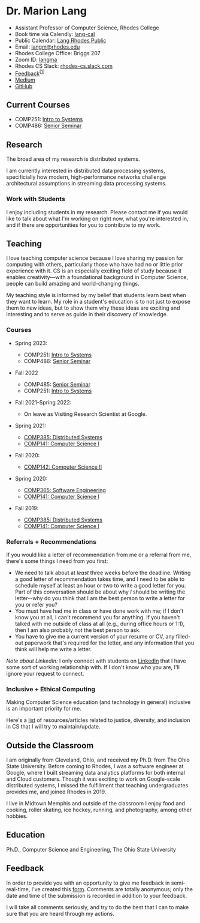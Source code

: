 # Dr. Marion Lang

* Assistant Professor of Computer Science, Rhodes College
* Book time via Calendly: [lang-cal](https://calendly.com/lang-cal)
* Public Calendar: [Lang Rhodes Public](https://tinyr.us/lang-cal)
* Email: [langm@rhodes.edu](mailto:langm@rhodes.edu)
* Rhodes College Office: Briggs 207
* Zoom ID: [langma](https://rhodes.zoom.us/my/langma)
* Rhodes CS Slack: [rhodes-cs.slack.com](https://rhodes-cs.slack.com)
* [Feedback](https://forms.gle/74oBX4KXSBuonmvh8)<sup>\[[1](#feedback)\]</sup>
* [Medium](https://medium.com/@langma)
* [GitHub](https://github.com/ml8)

## Current Courses

* COMP251: [Intro to Systems](https://comp251.github.io)
* COMP486: [Senior Seminar](https://ml8.github.io/comp251)

## Research

The broad area of my research is distributed systems.

I am currently interested in distributed data processing systems, specificially
how modern, high-performance networks challenge architectural assumptions in
streaming data processing systems.

### Work with Students

I enjoy including students in my research. Please contact me if you would like
to talk about what I'm working on right now, what you're interested in, and if
there are opportunities for you to contribute to my work.

## Teaching

I love teaching computer science because I love sharing my passion for computing
with others, particularly those who have had no or little prior experience with
it. CS is an especially exciting field of study because it enables
creativity—with a foundational background in Computer Science, people can build
amazing and world-changing things.

My teaching style is informed by my belief that students learn best when they
want to learn. My role in a student's education is to not just to expose them to
new ideas, but to show them why these ideas are exciting and interesting and to
serve as guide in their discovery of knowledge.

### Courses

* Spring 2023:
  * COMP251: [Intro to Systems](https://comp251.github.io)
  * COMP486: [Senior Seminar](https://ml8.github.io/comp251)

* Fall 2022
  * COMP485: [Senior Seminar](https://ml8.github.io/senior-seminar)
  * COMP251: [Intro to Systems](https://ml8.github.io/comp251)

* Fall 2021-Spring 2022:
  * On leave as Visiting Research Scientist at Google.

* Spring 2021:
  * [COMP385: Distributed Systems](https://ml8.github.io/comp385)
  * [COMP141: Computer Science I](https://ml8.github.io/comp141)

* Fall 2020:
  * [COMP142: Computer Science II](https://ml8.github.io/comp142)

* Spring 2020:
  * [COMP365: Software Engineering](https://ml8.github.io/comp365)
  * [COMP141: Computer Science I](https://ml8.github.io/comp141)

* Fall 2019:
  * [COMP385: Distributed Systems](https://ml8.github.io/comp385)
  * [COMP141: Computer Science I](https://ml8.github.io/comp141)

### Referrals + Recommendations

If you would like a letter of recommendation from me or a referral from me,
there's some things I need from you first:

* We need to talk about at _least_ three weeks before the deadline. Writing a
  good letter of recommendation takes time, and I need to be able to schedule
  myself at least an hour or two to write a good letter for you. Part of this
  conversation should be about why _I_ should be writing the letter--why do you
  think that I am the best person to write a letter for you or refer you?
* You must have had me in class or have done work with me; if I don't know you
  at all, I can't recommend you for anything. If you haven't talked with me
  outside of class at all (e.g., during office hours or 1:1), then I am also
  probably not the best person to ask.
* You have to give me a current version of your resume or CV, any filled-out
  paperwork that's required for the letter, and any information that you think
  will help me write a letter.

_Note about LinkedIn:_ I only connect with students on
[LinkedIn](http://tinyr.us/me) that I have some sort of working relationship
with. If I don't know who you are, I'll ignore your request to connect.

### Inclusive + Ethical Computing

Making Computer Science education (and technology in general) inclusive is an
important priority for me.

Here's a [list](inclusive-computing.md) of resources/articles related to
justice, diversity, and inclusion in CS that I will try to maintain/update.

## Outside the Classroom

I am originally from Cleveland, Ohio, and received my Ph.D. from The Ohio State
University. Before coming to Rhodes, I was a software engineer at Google, where
I built streaming data analytics platforms for both internal and Cloud
customers. Though it was exciting to work on Google-scale distributed systems, I
missed the fulfillment that teaching undergraduates provides me, and joined
Rhodes in 2019.

I live in Midtown Memphis and outside of the classroom I enjoy food and
cooking, roller skating, ice hockey, running, and photography, among other
hobbies.

## Education

Ph.D., Computer Science and Engineering, The Ohio State University

## Feedback

In order to provide you with an opportunity to give me feedback in
semi-real-time, I've created this [form](https://forms.gle/74oBX4KXSBuonmvh8).
Comments are totally anonymous; only the date and time of the submission is
recorded in addition to your feedback.

I will take all comments seriously, and try to do the best that I can to make
sure that you are heard through my actions.
